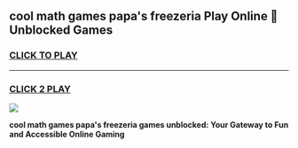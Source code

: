 
## cool math games papa's freezeria Play Online 👋 Unblocked Games
<h3>
<a href="https://news.freeplayer.one?title=cool_math_games_papa's_freezeria&ref=17CMG">CLICK TO PLAY</a></h3>
<hr>

<h3>
<a href="https://news.freeplayer.one?title=cool_math_games_papa's_freezeria&ref=17CMG">CLICK 2 PLAY</a>
  
</h3>

<a href="https://news.freeplayer.one?title=cool_math_games_papa's_freezeria&ref=17CMG/"><img src="https://clearcache.store/games.png"></a>


**cool math games papa's freezeria games unblocked: Your Gateway to Fun and Accessible Online Gaming**
